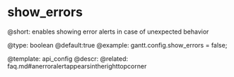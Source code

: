 show_errors
=============

@short: enables showing error alerts in case of unexpected behavior

@type: boolean
@default:true
@example:
gantt.config.show_errors = false;



@template:	api_config
@descr:
@related:
	faq.md#anerroralertappearsintherighttopcorner


